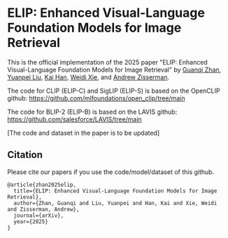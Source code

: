 # ELIP: Enhanced Visual-Language Foundation Models for Image Retrieval

This is the official implementation of the 2025 paper "ELIP: Enhanced Visual-Language Foundation Models for Image Retrieval" by <a href="https://www.robots.ox.ac.uk/~guanqi/" target="_blank">Guanqi Zhan</a>, <a href="https://scholar.google.com/citations?user=GHTB15QAAAAJ&hl=en" target="_blank">Yuanpei Liu</a>, <a href="https://www.kaihan.org" target="_blank">Kai Han</a>, <a href="https://weidixie.github.io/" target="_blank">Weidi Xie</a>, and <a href="https://scholar.google.com/citations?user=UZ5wscMAAAAJ&hl=en" target="_blank">Andrew Zisserman</a>.

The code for CLIP (ELIP-C) and SigLIP (ELIP-S) is based on the OpenCLIP github: https://github.com/mlfoundations/open_clip/tree/main

The code for BLIP-2 (ELIP-B) is based on the LAVIS github: https://github.com/salesforce/LAVIS/tree/main

[The code and dataset in the paper is to be updated]

## Citation
Please cite our papers if you use the code/model/dataset of this github.
```
@article{zhan2025elip,
  title={ELIP: Enhanced Visual-Language Foundation Models for Image Retrieval},
  author={Zhan, Guanqi and Liu, Yuanpei and Han, Kai and Xie, Weidi and Zisserman, Andrew},
  journal={arXiv},
  year={2025}
}
```
